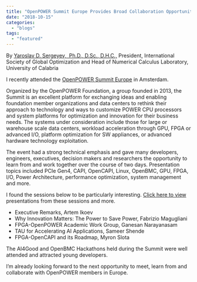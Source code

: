 ```yaml
---
title: "OpenPOWER Summit Europe Provides Broad Collaboration Opportunity"
date: "2018-10-15"
categories: 
  - "blogs"
tags: 
  - "featured"
---
```


By [Yaroslav D. Sergeyev,  Ph.D., D.Sc., D.H.C.,](http://wwwinfo.dimes.unical.it/~yaro/) President, International Society of Global Optimization and Head of Numerical Calculus Laboratory, University of Calabria

I recently attended the [OpenPOWER Summit Europe](https://openpowerfoundation.org/summit-2018-10-eu/) in Amsterdam.

Organized by the OpenPOWER Foundation, a group founded in 2013, the Summit is an excellent platform for exchanging ideas and enabling foundation member organizations and data centers to rethink their approach to technology and ways to customize POWER CPU processors and system platforms for optimization and innovation for their business needs. The systems under consideration include those for large or warehouse scale data centers, workload acceleration through GPU, FPGA or advanced I/O, platform optimization for SW appliances, or advanced hardware technology exploitation.

The event had a strong technical emphasis and gave many developers, engineers, executives, decision makers and researchers the opportunity to learn from and work together over the course of two days. Presentation topics included PCIe Gen4, CAPI, OpenCAPI, Linux, OpenBMC, GPU, FPGA, I/O, Power Architecture, performance optimization, system management and more.

I found the sessions below to be particularly interesting. [Click here to view](https://openpowerfoundation.org/summit-2018-10-eu/) presentations from these sessions and more.

- Executive Remarks, Artem Ikoev
- Why Innovation Matters: The Power to Save Power, Fabrizio Magugliani
- FPGA-OpenPOWER Academic Work Group, Ganesan Narayanasam
- TAU for Accelerating AI Applications, Sameer Shende
- FPGA-OpenCAPI and its Roadmap, Myron Slota

The AI4Good and OpenBMC Hackathons held during the Summit were well attended and attracted young developers.

I’m already looking forward to the next opportunity to meet, learn from and collaborate with OpenPOWER members in Europe.
